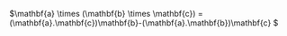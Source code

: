$\mathbf{a} \times (\mathbf{b} \times \mathbf{c}) = (\mathbf{a}.\mathbf{c})\mathbf{b}-(\mathbf{a}.\mathbf{b})\mathbf{c} $
